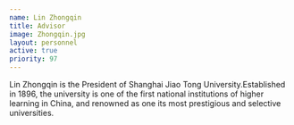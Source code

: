 ```yaml
---
name: Lin Zhongqin
title: Advisor
image: Zhongqin.jpg
layout: personnel
active: true
priority: 97
---
```

Lin Zhongqin is the President of Shanghai Jiao Tong University.Established in 1896, the university is one of the first national institutions of higher learning in China, and renowned as one its most prestigious and selective universities.
